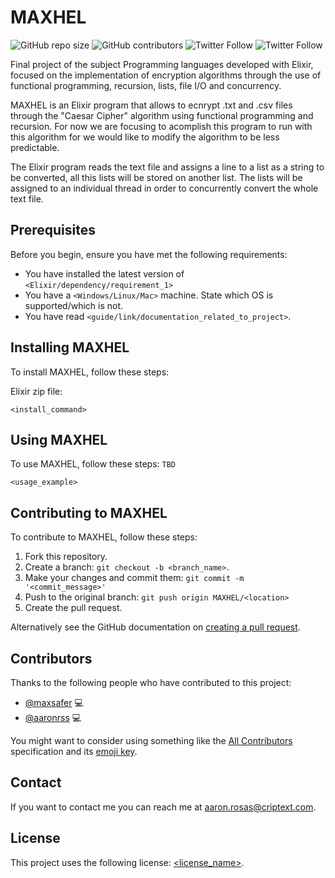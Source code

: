 # MAXHEL
<!--- These are examples. See https://shields.io for others or to customize this set of shields. You might want to include dependencies, project status and licence info here --->
![GitHub repo size](https://img.shields.io/github/repo-size/aaronrss/MAXHEL)
![GitHub contributors](https://img.shields.io/github/contributors/aaronrss/MAXHEL)
![Twitter Follow](https://img.shields.io/twitter/follow/aaronrosas_?style=social)
![Twitter Follow](https://img.shields.io/twitter/follow/FelipeGermen?style=social)

Final project of the subject Programming languages developed with Elixir, focused on the implementation of encryption algorithms through the use of functional programming, recursion, lists, file I/O and concurrency.

MAXHEL is an Elixir program that allows to ecnrypt .txt and .csv files through the "Caesar Cipher" algorithm using functional programming and recursion. For now we are focusing to acomplish this program to run with this algorithm for we would like to modify the algorithm to be less predictable. 

The Elixir program reads the text file and assigns a line to a list as a string to be converted, all this lists will be stored on another list. The lists will be assigned to an individual thread in order to concurrently convert the whole text file.


## Prerequisites

Before you begin, ensure you have met the following requirements:
<!--- These are just example requirements. Add, duplicate or remove as required --->
* You have installed the latest version of `<Elixir/dependency/requirement_1>`
* You have a `<Windows/Linux/Mac>` machine. State which OS is supported/which is not.
* You have read `<guide/link/documentation_related_to_project>`.

## Installing MAXHEL

To install MAXHEL, follow these steps:

Elixir zip file:
```
<install_command>
```

## Using MAXHEL

To use MAXHEL, follow these steps:
`TBD`
```
<usage_example>
```

## Contributing to MAXHEL
<!--- If your README is long or you have some specific process or steps you want contributors to follow, consider creating a separate CONTRIBUTING.md file--->
To contribute to MAXHEL, follow these steps:

1. Fork this repository.
2. Create a branch: `git checkout -b <branch_name>`.
3. Make your changes and commit them: `git commit -m '<commit_message>'`
4. Push to the original branch: `git push origin MAXHEL/<location>`
5. Create the pull request.

Alternatively see the GitHub documentation on [creating a pull request](https://help.github.com/en/github/collaborating-with-issues-and-pull-requests/creating-a-pull-request).

## Contributors

Thanks to the following people who have contributed to this project:

* [@maxsafer](https://github.com/Maxsafer) 💻 
* [@aaronrss](https://github.com/Aaronrss) 💻 

You might want to consider using something like the [All Contributors](https://github.com/all-contributors/all-contributors) specification and its [emoji key](https://allcontributors.org/docs/en/emoji-key).

## Contact

If you want to contact me you can reach me at <aaron.rosas@criptext.com>.

## License
<!--- If you're not sure which open license to use see https://choosealicense.com/--->

This project uses the following license: [<license_name>](<link>).
